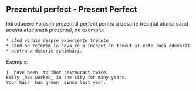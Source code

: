 ## Prezentul perfect - Present Perfect


Introducere
Folosim prezentul perfect pentru a descrie trecutul atunci când acesta afectează prezentul, de exemplu:

    * când vorbim despre experiențe trecute
    * când ne referim la ceva ce a început în trecut și este încă adevărat
    * pentru a descrie schimbări. 



Exemple:

    I _have been_ to that restaurant twice.
    Emily _has worked_ in the city for many years.
    Your hair _has grown_ since last year. 


